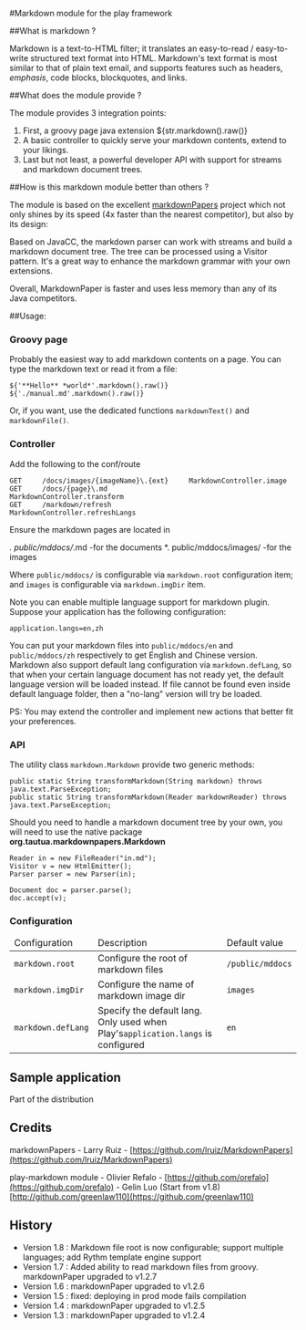 #Markdown module for the play framework

##What is markdown ?

Markdown is a text-to-HTML filter; it translates an easy-to-read / easy-to-write structured text
format into HTML. Markdown's text format is most similar to that of plain text email, and supports
features such as headers, *emphasis*, code blocks, blockquotes, and links.

##What does the module provide ?

The module provides 3 integration points:

1. First, a groovy page java extension ${str.markdown().raw()}
2. A basic controller to quickly serve your markdown contents, extend to your likings.
3. Last but not least, a powerful developer API with support for streams and markdown document trees.

##How is this markdown module better than others ?

The module is based on the excellent [markdownPapers](https://github.com/lruiz/MarkdownPapers) project which not only shines by its speed (4x faster than the nearest competitor), but also by its design:

Based on JavaCC, the markdown parser can work with streams and build a markdown document tree. The tree can be processed using a Visitor pattern. It's a great way to enhance the markdown grammar with your own extensions.

Overall, MarkdownPaper is faster and uses less memory than any of its Java competitors.

##Usage:

### Groovy page

Probably the easiest way to add markdown contents on a page. You can type
the markdown text or read it from a file:

    ${'**Hello** *world*'.markdown().raw()}
    ${'./manual.md'.markdown().raw()}

Or, if you want, use the dedicated functions `markdownText()` and
`markdownFile()`.

### Controller

Add the following to the conf/route

    GET     /docs/images/{imageName}\.{ext}     MarkdownController.image
    GET     /docs/{page}\.md                    MarkdownController.transform
    GET     /markdown/refresh                   MarkdownController.refreshLangs

Ensure the markdown pages are located in

*. public/mddocs/*.md     -for the documents
*. public/mddocs/images/  -for the images

Where `public/mddocs/` is configurable via `markdown.root` configuration item; and `images` is configurable via `markdown.imgDir` item.

Note you can enable multiple language support for markdown plugin. Suppose your application has the following configuration:

    application.langs=en,zh

You can put your markdown files into `public/mddocs/en` and `public/mddocs/zh` respectively to get English and Chinese version. Markdown also support default lang configuration via `markdown.defLang`, so that when your certain language document has not ready yet, the default language version will be loaded instead. If file cannot be found even inside default language folder, then a "no-lang" version will try be loaded.

PS: You may extend the controller and implement new actions that better fit your preferences.

### API

The utility class `markdown.Markdown` provide two generic methods:

    public static String transformMarkdown(String markdown)	throws java.text.ParseException;
    public static String transformMarkdown(Reader markdownReader) throws java.text.ParseException;

Should you need to handle a markdown document tree by your own, you will need to use the native package **org.tautua.markdownpapers.Markdown**

    Reader in = new FileReader("in.md");
    Visitor v = new HtmlEmitter();
    Parser parser = new Parser(in);

    Document doc = parser.parse();
    doc.accept(v);

### Configuration

<table class="table">
    <thead>
    <tr>
        <td>Configuration</td>
        <td>Description</td>
        <td>Default value</td>
    </tr>
    </thead>
    <tbody>
        <tr>
            <td><code>markdown.root</code></td>
            <td>Configure the root of markdown files</td>
            <td><code>/public/mddocs</code></td>
        </tr>
        <tr>
            <td><code>markdown.imgDir</code></td>
            <td>Configure the name of markdown image dir</td>
            <td><code>images</code></td>
        </tr>
        <tr>
            <td><code>markdown.defLang</code></td>
            <td>Specify the default lang. Only used when Play's<code>application.langs</code> is configured</td>
            <td><code>en</code></td>
        </tr>
    </tbody>
</table>

## Sample application

Part of the distribution

## Credits

markdownPapers - Larry Ruiz - [https://github.com/lruiz/MarkdownPapers](https://github.com/lruiz/MarkdownPapers)

play-markdown module - Olivier Refalo - [https://github.com/orefalo](https://github.com/orefalo)
                     - Gelin Luo (Start from v1.8) [http://github.com/greenlaw110](https://github.com/greenlaw110)

## History

* Version 1.8 : Markdown file root is now configurable; support multiple languages; add Rythm template engine support
* Version 1.7 : Added ability to read markdown files from groovy.
              markdownPaper upgraded to v1.2.7
* Version 1.6 : markdownPaper upgraded to v1.2.6
* Version 1.5 : fixed: deploying in prod mode fails compilation
* Version 1.4 : markdownPaper upgraded to v1.2.5
* Version 1.3 : markdownPaper upgraded to v1.2.4
